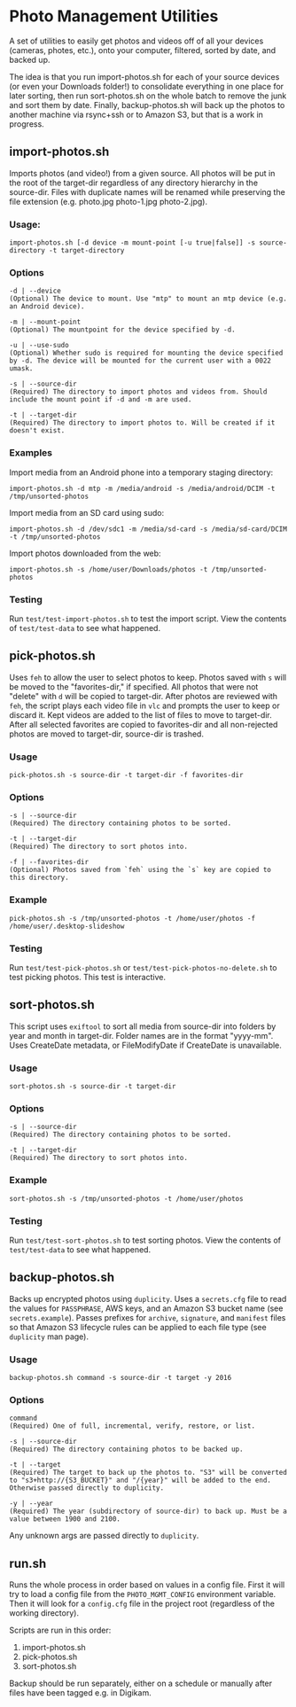 # Photo Management Utilities

A set of utilities to easily get photos and videos off of all your devices (cameras, photes, etc.), onto your computer, filtered, sorted by date, and backed up.

The idea is that you run import-photos.sh for each of your source devices (or even your Downloads folder!) to consolidate everything in one place for later sorting, then run sort-photos.sh on the whole batch to remove the junk and sort them by date. Finally, backup-photos.sh will back up the photos to another machine via rsync+ssh or to Amazon S3, but that is a work in progress.

## import-photos.sh

Imports photos (and video!) from a given source. All photos will be put in the root of the target-dir regardless of any directory hierarchy in the source-dir. Files with duplicate names will be renamed while preserving the file extension (e.g. photo.jpg photo-1.jpg photo-2.jpg).

### Usage:

	import-photos.sh [-d device -m mount-point [-u true|false]] -s source-directory -t target-directory

### Options

	-d | --device
	(Optional) The device to mount. Use "mtp" to mount an mtp device (e.g. an Android device).

	-m | --mount-point
	(Optional) The mountpoint for the device specified by -d.

	-u | --use-sudo
	(Optional) Whether sudo is required for mounting the device specified by -d. The device will be mounted for the current user with a 0022 umask.

	-s | --source-dir
	(Required) The directory to import photos and videos from. Should include the mount point if -d and -m are used.

	-t | --target-dir
	(Required) The directory to import photos to. Will be created if it doesn't exist.

### Examples

Import media from an Android phone into a temporary staging directory:

	import-photos.sh -d mtp -m /media/android -s /media/android/DCIM -t /tmp/unsorted-photos

Import media from an SD card using sudo:

	import-photos.sh -d /dev/sdc1 -m /media/sd-card -s /media/sd-card/DCIM -t /tmp/unsorted-photos

Import photos downloaded from the web:

	import-photos.sh -s /home/user/Downloads/photos -t /tmp/unsorted-photos

### Testing

Run `test/test-import-photos.sh` to test the import script. View the contents of `test/test-data` to see what happened.

## pick-photos.sh

Uses `feh` to allow the user to select photos to keep. Photos saved with `s` will be moved to the "favorites-dir," if specified. All photos that were not "delete" with `d` will be copied to target-dir.  After photos are reviewed with `feh`, the script plays each video file in `vlc` and prompts the user to keep or discard it. Kept videos are added to the list of files to move to target-dir.  After all selected favorites are copied to favorites-dir and all non-rejected photos are moved to target-dir, source-dir is trashed.

### Usage

	pick-photos.sh -s source-dir -t target-dir -f favorites-dir

### Options

	-s | --source-dir
	(Required) The directory containing photos to be sorted.

	-t | --target-dir
	(Required) The directory to sort photos into.

	-f | --favorites-dir
	(Optional) Photos saved from `feh` using the `s` key are copied to this directory.

### Example

	pick-photos.sh -s /tmp/unsorted-photos -t /home/user/photos -f /home/user/.desktop-slideshow

### Testing

Run `test/test-pick-photos.sh` or `test/test-pick-photos-no-delete.sh` to test picking photos. This test is interactive.

## sort-photos.sh

This script uses `exiftool` to sort all media from source-dir into folders by year and month in target-dir. Folder names are in the format "yyyy-mm". Uses CreateDate metadata, or FileModifyDate if CreateDate is unavailable.

### Usage

	sort-photos.sh -s source-dir -t target-dir

### Options

	-s | --source-dir
	(Required) The directory containing photos to be sorted.

	-t | --target-dir
	(Required) The directory to sort photos into.

### Example

	sort-photos.sh -s /tmp/unsorted-photos -t /home/user/photos

### Testing

Run `test/test-sort-photos.sh` to test sorting photos. View the contents of `test/test-data` to see what happened.

## backup-photos.sh

Backs up encrypted photos using `duplicity`. Uses a `secrets.cfg` file to read the values for `PASSPHRASE`, AWS keys, and an Amazon S3 bucket name (see `secrets.example`). Passes prefixes for `archive`, `signature`, and `manifest` files so that Amazon S3 lifecycle rules can be applied to each file type (see `duplicity` man page).

### Usage

	backup-photos.sh command -s source-dir -t target -y 2016

### Options

	command
	(Required) One of full, incremental, verify, restore, or list.

	-s | --source-dir
	(Required) The directory containing photos to be backed up.

	-t | --target
	(Required) The target to back up the photos to. "S3" will be converted to "s3+http://{S3_BUCKET}" and "/{year}" will be added to the end. Otherwise passed directly to duplicity.

	-y | --year
	(Required) The year (subdirectory of source-dir) to back up. Must be a value between 1900 and 2100.

Any unknown args are passed directly to `duplicity`.

## run.sh

Runs the whole process in order based on values in a config file. First it will try to load a config file from the `PHOTO_MGMT_CONFIG` environment variable. Then it will look for a `config.cfg` file in the project root (regardless of the working directory).

Scripts are run in this order:

1. import-photos.sh
2. pick-photos.sh
3. sort-photos.sh

Backup should be run separately, either on a schedule or manually after files have been tagged e.g. in Digikam.

